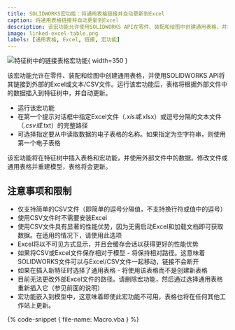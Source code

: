 ```yaml
---
title: SOLIDWORKS宏功能：将通用表格链接并自动更新到Excel
caption: 将通用表格链接并自动更新到Excel
description: 该宏功能允许使用SOLIDWORKS API在零件、装配和绘图中创建通用表格，并将其链接到外部的Excel或文本/CSV文件。该宏功能作为嵌入式宏功能实现，这意味着一旦模型重建，表格将自动更新。
image: linked-excel-table.png
labels: [通用表格, Excel, 链接, 宏功能]
---
```

![特征树中的链接表格宏功能](linked-excel-table.png){ width=350 }

该宏功能允许在零件、装配和绘图中创建通用表格，并使用SOLIDWORKS API将其链接到外部的Excel或文本/CSV文件。运行该宏功能后，表格将根据外部文件中的数据插入到特征树中，并自动更新。


* 运行该宏功能
* 在第一个提示对话框中指定Excel文件（*.xls或*.xlsx）或逗号分隔的文本文件（*.csv或*.txt）的完整路径
* 可选择指定要从中读取数据的电子表格的名称。如果指定为空字符串，则使用第一个电子表格

该宏功能将在特征树中插入表格和宏功能，并使用外部文件中的数据。修改文件或通用表格并重建模型，表格将会更新。

## 注意事项和限制

* 仅支持简单的CSV文件（即简单的逗号分隔值，不支持换行符或值中的逗号）
* 使用CSV文件时不需要安装Excel
* 使用CSV文件具有显著的性能优势，因为无需启动Excel和加载文档即可获取数据。在适用的情况下，请使用此选项
* Excel将以不可见方式显示，并且会缓存会话以获得更好的性能优势
* 如果将CSV或Excel文件保存相对于模型 - 将保持相对路径。这意味着SOLIDWORKS文件可以与Excel/CSV文件一起移动，链接不会断开
* 如果在插入新特征时选择了通用表格 - 将使用该表格而不是创建新表格
* 目前无法更改外部Excel文件的路径。请删除宏功能，然后通过选择通用表格重新插入它（参见前面的说明）
* 宏功能嵌入到模型中，这意味着即使此宏功能不可用，表格也将在任何其他工作站上更新。

{% code-snippet { file-name: Macro.vba } %}